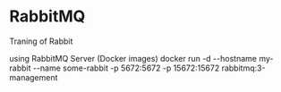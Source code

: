 # RabbitMQ
Traning of Rabbit

using RabbitMQ Server (Docker images)
 docker run -d --hostname my-rabbit --name some-rabbit -p 5672:5672 -p 15672:15672 rabbitmq:3-management

